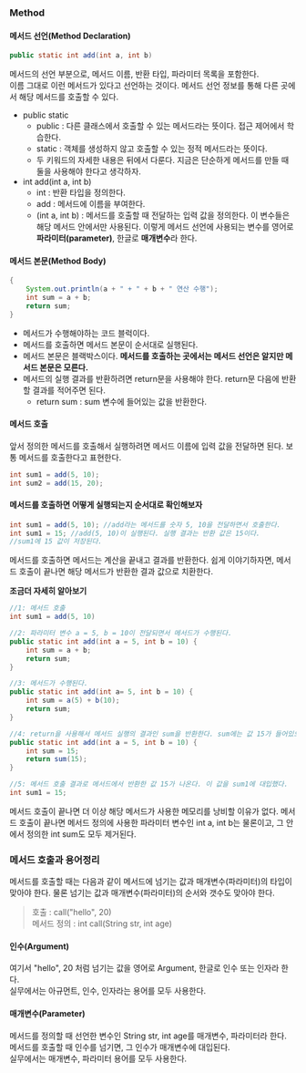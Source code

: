 ### Method
#### 메서드 선언(Method Declaration)

```java
public static int add(int a, int b)
```
메서드의 선언 부분으로, 메서드 이름, 반환 타입, 파라미터 목록을 포함한다.  
이름 그대로 이런 메서드가 있다고 선언하는 것이다. 메서드 선언 정보를 통해 다른 곳에서 해당 메서드를 호출할 수 있다.

* public static
  * public : 다른 클래스에서 호출할 수 있는 메서드라는 뜻이다. 접근 제어에서 학습한다.
  * static : 객체를 생성하지 않고 호출할 수 있는 정적 메서드라는 뜻이다.
  * 두 키워드의 자세한 내용은 뒤에서 다룬다. 지금은 단순하게 메서드를 만들 때 둘을 사용해야 한다고 생각하자.
* int add(int a, int b)
  * int : 반환 타입을 정의한다.
  * add : 메서드에 이름을 부여한다.
  * (int a, int b) : 메서드를 호출할 때 전달하는 입력 값을 정의한다. 이 변수들은 해당 메서드 안에서만 사용된다. 이렇게 메서드 선언에 사용되는 변수를 영어로 **파라미터(parameter)**, 한글로 **매개변수**라 한다.

#### 메서드 본문(Method Body)
```java
{
	System.out.println(a + " + " + b + " 연산 수행");
	int sum = a + b;
	return sum;
}
```
* 메서드가 수행해야하는 코드 블럭이다.
* 메서드를 호출하면 메서드 본문이 순서대로 실행된다.
* 메서드 본문은 블랙박스이다. **메서드를 호출하는 곳에서는 메서드 선언은 알지만 메서드 본문은 모른다.**
* 메서드의 실행 결과를 반환하려면 return문을 사용해야 한다. return문 다음에 반환할 결과를 적어주면 된다.
  * return sum : sum 변수에 들어있는 값을 반환한다.

#### 메서드 호출
앞서 정의한 메서드를 호출해서 실행하려면 메서드 이름에 입력 값을 전달하면 된다. 보통 메서드를 호출한다고 표현한다.
```java
int sum1 = add(5, 10);
int sum2 = add(15, 20);
```
#### 메서드를 호출하면 어떻게 실행되는지 순서대로 확인해보자
```java
int sum1 = add(5, 10); //add라는 메서드를 숫자 5, 10을 전달하면서 호출한다.
int sum1 = 15; //add(5, 10)이 실행된다. 실행 결과는 반환 값은 15이다.
//sum1에 15 값이 저장된다.
```
메서드를 호출하면 메서드는 계산을 끝내고 결과를 반환한다. 쉽게 이야기하자면, 메서드 호출이 끝나면 해당 메서드가 반환한 결과 값으로 치환한다.

**조금더 자세히 알아보기**  
```java
//1: 메서드 호출
int sum1 = add(5, 10)

//2: 파라미터 변수 a = 5, b = 10이 전달되면서 메서드가 수행된다.
public static int add(int a = 5, int b = 10) {
	int sum = a + b;
	return sum;
}

//3: 메서드가 수행된다.
public static int add(int a= 5, int b = 10) {
	int sum = a(5) + b(10);
	return sum;
}

//4: return을 사용해서 메서드 실행의 결과인 sum을 반환한다. sum에는 값 15가 들어있으므로 값 15가 반환된다.
public static int add(int a = 5, int b = 10) {
	int sum = 15;
	return sum(15);
}

//5: 메서드 호출 결과로 메서드에서 반환한 값 15가 나온다. 이 값을 sum1에 대입했다.
int sum1 = 15;
```
메서드 호출이 끝나면 더 이상 해당 메서드가 사용한 메모리를 낭비할 이유가 없다. 메서드 호출이 끝나면 메서드 정의에 사용한 파라미터 변수인 int a, int b는 물론이고, 그 안에서 정의한 int sum도 모두 제거된다.

### 메서드 호출과 용어정리
메서드를 호출할 때는 다음과 같이 메서드에 넘기는 값과 매개변수(파라미터)의 타입이 맞아야 한다. 물론 넘기는 값과 매개변수(파라미터)의 순서와 갯수도 맞아야 한다.
> 호출 : call("hello", 20)  
> 메서드 정의 : int call(String str, int age)

#### 인수(Argument)
여기서 "hello", 20 처럼 넘기는 값을 영어로 Argument, 한글로 인수 또는 인자라 한다.  
실무에서는 아규먼트, 인수, 인자라는 용어를 모두 사용한다.

#### 매개변수(Parameter)
메서드를 정의할 때 선언한 변수인 String str, int age를 매개변수, 파라미터라 한다.  
메서드를 호출할 때 인수를 넘기면, 그 인수가 매개변수에 대입된다.  
실무에서는 매개변수, 파라미터 용어를 모두 사용한다.